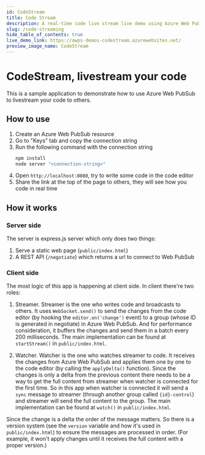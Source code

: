 ```yaml
---
id: CodeStream
title: Code Stream
description: A real-time code live stream live demo using Azure Web PubSub service
slug: /code-streaming
hide_table_of_contents: true
live_demo_link: https://awps-demos-codestream.azurewebsites.net/
preview_image_name: CodeStream
---
```


# CodeStream, livestream your code

This is a sample application to demonstrate how to use Azure Web PubSub to livestream your code to others.

## How to use

1. Create an Azure Web PubSub resource
2. Go to "Keys" tab and copy the connection string
3. Run the following command with the connection string
   ```bash
   npm install
   node server "<connection-string>"
   ```
4. Open `http://localhost:8080`, try to write some code in the code editor
5. Share the link at the top of the page to others, they will see how you code in real time

## How it works

### Server side

The server is express.js server which only does two things:

1. Serve a static web page (`public/index.html`)
2. A REST API (`/negotiate`) which returns a url to connect to Web PubSub

### Client side

The most logic of this app is happening at client side. In client there're two roles:

1. Streamer. Streamer is the one who writes code and broadcasts to others. It uses `WebSocket.send()` to send the changes from the code editor (by hooking the `editor.on('change')` event) to a group (whose ID is generated in negotiate) in Azure Web PubSub. And for performance consideration, it buffers the changes and send them in a batch every 200 milliseconds. The main implementation can be found at `startStream()` in `public/index.html`.

2. Watcher. Watcher is the one who watches streamer to code. It receives the changes from Azure Web PubSub and applies them one by one to the code editor (by calling the `applyDelta()` function). Since the changes is only a delta from the previous content there needs to be a way to get the full content from streamer when watcher is connected for the first time. So in this app when watcher is connected it will send a `sync` message to streamer (through another group called `{id}-control`) and streamer will send the full content to the group. The main implementation can be found at `watch()` in `public/index.html`.

Since the change is a delta the order of the message matters. So there is a version system (see the `version` variable and how it's used in `public/index.html`) to ensure the messages are processed in order. (For example, it won't apply changes until it receives the full content with a proper version.)
